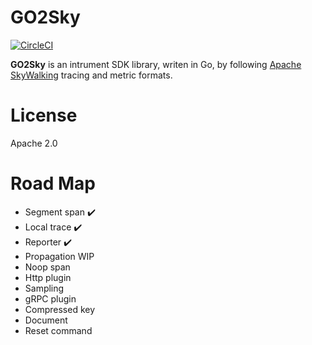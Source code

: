 # GO2Sky

[![CircleCI](https://circleci.com/gh/tetratelabs/go2sky.svg?style=svg&circle-token=1336c221dca48dbfe15beb4242439fe41d2e755f)](https://circleci.com/gh/tetratelabs/go2sky)

**GO2Sky** is an intrument SDK library, writen in Go, by following [Apache SkyWalking](https://github.com/apache/incubator-skywalking) tracing and metric formats.


# License
Apache 2.0

# Road Map

 - Segment span :heavy_check_mark:
 - Local trace  :heavy_check_mark:
 - Reporter :heavy_check_mark:
 - Propagation WIP
 - Noop span
 - Http plugin 
 - Sampling 
 - gRPC plugin
 - Compressed key
 - Document
 - Reset command